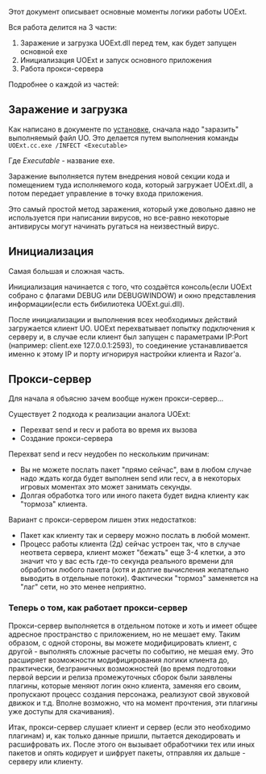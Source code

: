 Этот документ описывает основные моменты логики работы UOExt.

Вся работа делится на 3 части:
  1. Заражение и загрузка UOExt.dll перед тем, как будет запущен основной ехе
  1. Инициализация UOExt и запуск основного приложения
  1. Работа прокси-сервера

Подробнее о каждой из частей:

## Заражение и загрузка ##
Как написано в документе по [установке](Installation.md), сначала надо "заразить" выполняемый файл UO. Это делается путем выполнения команды
`UOExt.cc.exe /INFECT <Executable>`

Где _Executable_ - название ехе.

Заражение выполняется путем внедрения новой секции кода и помещением туда исполняемого кода, который загружает UOExt.dll, а потом передает управление в точку входа приложения.

Это самый простой метод заражения, который уже довольно давно не используется при написании вирусов, но все-равно некоторые антивирусы могут начинать ругаться на неизвестный вирус.

## Инициализация ##
Самая большая и сложная часть.

Инициализация начинается с того, что создаётся консоль(если UOExt собрано с флагами DEBUG или DEBUGWINDOW) и окно представления информации(если есть бибилиотека UOExt.gui.dll).

После инициализации и выполнения всех необходимых действий загружается клиент UO. UOExt перехватывает попытку подключения к серверу и, в случае если клиент был запущен с параметрами IP:Port (например: client.exe 127.0.0.1:2593), то соединение устанавливается именно к этому IP и порту игнорируя настройки клиента и Razor'а.

## Прокси-сервер ##
Для начала я объясню зачем вообще нужен прокси-сервер...

Существует 2 подхода к реализации аналога UOExt:
  * Перехват send и recv и работа во время их вызова
  * Создание прокси-сервера

Перехват send и recv неудобен по нескольким причинам:
  * Вы не можете послать пакет "прямо сейчас", вам в любом случае надо ждать когда будет выполнен send или recv, а в некоторых игровых моментах это может занимать секунды.
  * Долгая обработка того или иного пакета будет видна клиенту как "тормоза" клиента.

Вариант с прокси-сервером лишен этих недостатков:
  * Пакет как клиенту так и серверу можно послать в любой момент.
  * Процесс работы клиента (2д) сейчас устроен так, что в случае неответа сервера, клиент может "бежать" еще 3-4 клетки, а это значит что у вас есть где-то секунда реального времени для обработки любого пакета (хотя и долгие вычисления желательно выводить в отдельные потоки). Фактически "тормоз" заменяется на "лаг" сети, но это менее неприятно.

### Теперь о том, как работает прокси-сервер ###

Прокси-сервер выполняется в отдельном потоке и хоть и имеет общее адресное пространство с приложением, но не мешает ему. Таким образом, с одной стороны, вы можете модифицировать клиент, с другой - выполнять сложные расчеты по событию, не мешая ему. Это расширяет возможности модифицирования логики клиента до, практически, безграничных возможностей (во время подготовки первой версии и релиза промежуточных сборок были заявлены плагины, которые меняют логин окно клиента, заменяя его своим, пропускают процесс создания персонажа, реализуют свой звуковой движок и т.д. Вполне возможно, что на момент прочтения, эти плагины уже доступы для скачивания).

Итак, прокси-сервер слушает клиент и сервер (если это необходимо плагинам) и, как только данные пришли, пытается декодировать и расшифровать их. После этого он вызывает обработчики тех или иных пакетов и опять кодирует и шифрует пакеты, отправляя их дальше - серверу или клиенту.